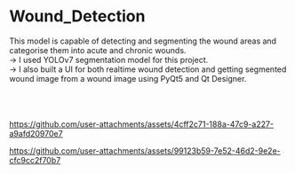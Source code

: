 # Wound_Detection
This model is capable of detecting and segmenting the wound areas and categorise them into acute and chronic wounds.<br/>
-> I used YOLOv7 segmentation model for this project.<br/>
-> I also built a UI for both realtime wound detection and getting segmented wound image from a wound image using PyQt5 and Qt Designer.<br/>
<br/>
<br/>
<br/>


https://github.com/user-attachments/assets/4cff2c71-188a-47c9-a227-a9afd20970e7

https://github.com/user-attachments/assets/99123b59-7e52-46d2-9e2e-cfc9cc2f70b7


